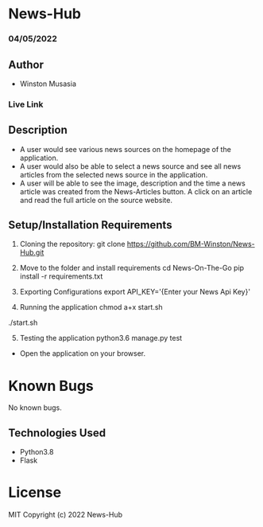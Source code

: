# News-Hub
### 04/05/2022
## Author
* Winston Musasia

### Live Link





## Description
* A user would see various news sources on the homepage of the application.
* A user would also be able to select a news source and see all news articles from the selected news source in the application.
* A user will be able to see the image, description and the time a news article was created from the News-Articles button.
A click on an article and read the full article on the source website.


## Setup/Installation Requirements

1. Cloning the repository:
git clone https://github.com/BM-Winston/News-Hub.git

2. Move to the folder and install requirements
cd News-On-The-Go
pip install -r requirements.txt

3. Exporting Configurations
export API_KEY='{Enter your News Api Key}'

4. Running the application
chmod a+x start.sh

./start.sh

5. Testing the application
python3.6 manage.py test
* Open the application on your browser.

# Known Bugs
No known bugs.

## Technologies Used
* Python3.8
* Flask



# License
MIT Copyright (c) 2022 News-Hub

